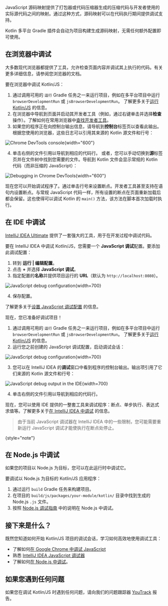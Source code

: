 [//]: # (title: 调试 Kotlin/JS 代码)

JavaScript 源码映射提供了打包器或代码压缩器生成的压缩代码与开发者使用的实际源代码之间的映射。通过这种方式，源码映射可以在代码执行期间提供调试支持。

Kotlin 多平台 Gradle 插件会自动为项目构建生成源码映射，无需任何额外配置即可使用。

## 在浏览器中调试

大多数现代浏览器都提供了工具，允许检查页面内容并调试其上执行的代码。有关更多详细信息，请参阅您浏览器的文档。

要在浏览器中调试 Kotlin/JS：

1.  通过调用可用的 `运行` Gradle 任务之一来运行项目，例如在多平台项目中运行 `browserDevelopmentRun` 或 `jsBrowserDevelopmentRun`。
    了解更多关于[运行 Kotlin/JS](running-kotlin-js.md#run-the-browser-target) 的信息。
2.  在浏览器中导航到页面并启动其开发者工具（例如，通过右键单击并选择**检查**操作）。了解如何在常用浏览器中[查找开发者工具](https://balsamiq.com/support/faqs/browserconsole/)。
3.  如果您的程序正在向控制台输出信息，请导航到**控制台**标签页以查看此输出。根据您使用的浏览器，这些日志可以引用其来源的 Kotlin 源文件和行号：

![Chrome DevTools console](devtools-console.png){width="600"}

4.  单击右侧的文件引用以导航到相应的代码行。
    或者，您可以手动切换到**源**标签页并在文件树中找到您需要的文件。导航到 Kotlin 文件会显示常规的 Kotlin 代码（而非压缩的 JavaScript）：

![Debugging in Chrome DevTools](devtools-sources.png){width="600"}

现在您可以开始调试程序了。通过单击行号来设置断点。开发者工具甚至支持在语句内设置断点。与常规 JavaScript 代码一样，所有设置的断点在页面重新加载后都会保留。这也使得可以调试 Kotlin 的 `main()` 方法，该方法在脚本首次加载时执行。

## 在 IDE 中调试

[IntelliJ IDEA Ultimate](https://www.jetbrains.com/idea/) 提供了一套强大的工具，用于在开发过程中调试代码。

要在 IntelliJ IDEA 中调试 Kotlin/JS，您需要一个 **JavaScript 调试**配置。要添加此调试配置：

1.  转到 **运行 | 编辑配置**。
2.  点击 **+** 并选择 **JavaScript 调试**。
3.  指定配置的**名称**并提供项目运行的 **URL**（默认为 `http://localhost:8080`）。

![JavaScript debug configuration](debug-config.png){width=700}

4.  保存配置。

了解更多关于[设置 JavaScript 调试配置](https://www.jetbrains.com/help/idea/configuring-javascript-debugger.html) 的信息。

现在，您已准备好调试项目！

1.  通过调用可用的 `运行` Gradle 任务之一来运行项目，例如在多平台项目中运行 `browserDevelopmentRun` 或 `jsBrowserDevelopmentRun`。
    了解更多关于[运行 Kotlin/JS](running-kotlin-js.md#run-the-browser-target) 的信息。
2.  运行您之前创建的 JavaScript 调试配置，启动调试会话：

![JavaScript debug configuration](debug-config-run.png){width=700}

3.  您可以在 IntelliJ IDEA 的**调试**窗口中看到程序的控制台输出。输出项引用了它们来源的 Kotlin 源文件和行号：

![JavaScript debug output in the IDE](ide-console-output.png){width=700}

4.  单击右侧的文件引用以导航到相应的代码行。

现在，您可以使用 IDE 提供的一整套工具来调试程序：断点、单步执行、表达式求值等。了解更多关于[在 IntelliJ IDEA 中调试](https://www.jetbrains.com/help/idea/debugging-javascript-in-chrome.html) 的信息。

> 由于当前 JavaScript 调试器在 IntelliJ IDEA 中的一些限制，您可能需要重新运行 JavaScript 调试才能使执行在断点处停止。
>
{style="note"}

## 在 Node.js 中调试

如果您的项目以 Node.js 为目标，您可以在此运行时中调试它。

要调试以 Node.js 为目标的 Kotlin/JS 应用程序：

1.  通过运行 `build` Gradle 任务来构建项目。
2.  在项目的 `build/js/packages/your-module/kotlin/` 目录中找到生成的 Node.js `.js` 文件。
3.  按照 [Node.js 调试指南](https://nodejs.org/en/docs/guides/debugging-getting-started/#jetbrains-webstorm-2017-1-and-other-jetbrains-ides) 中的说明在 Node.js 中调试。

## 接下来是什么？

既然您知道如何开始 Kotlin/JS 项目的调试会话，学习如何高效地使用调试工具：

*   了解如何[在 Google Chrome 中调试 JavaScript](https://developer.chrome.com/docs/devtools/javascript/)
*   熟悉 [IntelliJ IDEA JavaScript 调试器](https://www.jetbrains.com/help/idea/debugging-javascript-in-chrome.html)
*   了解如何[在 Node.js 中调试](https://nodejs.org/en/docs/guides/debugging-getting-started/)。

## 如果您遇到任何问题

如果您在调试 Kotlin/JS 时遇到任何问题，请向我们的问题跟踪器 [YouTrack](https://kotl.in/issue) 报告。